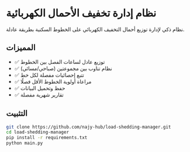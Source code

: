 # نظام إدارة تخفيف الأحمال الكهربائية

نظام ذكي لإدارة توزيع أحمال التخفيف الكهربائي على الخطوط السكنية بطريقة عادلة.

## المميزات

- ✅ توزيع عادل لساعات الفصل بين الخطوط
- ✅ نظام تناوب بين مجموعتين (صباحي/مسائي)
- ✅ تتبع إحصائيات مفصلة لكل خط
- ✅ مراعاة أولوية الخطوط الأقل فصلًا
- ✅ حفظ وتحميل البيانات
- ✅ تقارير شهرية مفصلة

## التثبيت

```bash
git clone https://github.com/najy-hub/load-shedding-manager.git
cd load-shedding-manager
pip install -r requirements.txt
python main.py
